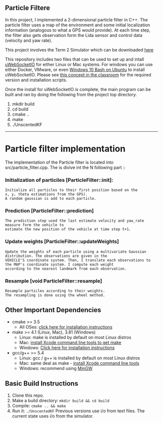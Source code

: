 
## Particle Filtere 
In this project, I implemented a 2-dimensional particle filter in C++. The particle filter uses a map of the environment and some initial localization information (analogous to what a GPS would provide). At each time step, the filter also gets observation form the Lida sensor and control data (velocity and yaw rate).


This project involves the Term 2 Simulator which can be downloaded [here](https://github.com/udacity/self-driving-car-sim/releases)

This repository includes two files that can be used to set up and intall [uWebSocketIO](https://github.com/uWebSockets/uWebSockets) for either Linux or Mac systems. For windows you can use either Docker, VMware, or even [Windows 10 Bash on Ubuntu](https://www.howtogeek.com/249966/how-to-install-and-use-the-linux-bash-shell-on-windows-10/) to install uWebSocketIO. Please see [this concept in the classroom](https://classroom.udacity.com/nanodegrees/nd013/parts/40f38239-66b6-46ec-ae68-03afd8a601c8/modules/0949fca6-b379-42af-a919-ee50aa304e6a/lessons/f758c44c-5e40-4e01-93b5-1a82aa4e044f/concepts/16cf4a78-4fc7-49e1-8621-3450ca938b77) for the required version and installation scripts.

Once the install for uWebSocketIO is complete, the main program can be built and ran by doing the following from the project top directory.

1. mkdir build
2. cd build
3. cmake ..
4. make
5. ./UnscentedKF

---

# Particle filter implementation

The implementation of the Particle filter is located into src/particle_filter.cpp. The is divive int the N following part ::

### Initialization of particiles [ParticleFilter::init]:
    Initialize all particles to their first position based on the 
    x, y, theta estimations from the GPS).
    A random gaussian is add to each particle.

### Prediction [ParticleFilter::prediction]
    The prediction step used the last estimate velocity and yaw_rate measure form the vehicle to
    estimate the new position of the vehicle at time step t+1.

### Update weights [ParticleFilter::updateWeights]
    Update the weights of each particle using a multivariate Gaussian distribution. The observations are given in the     
    VEHICLE'S coordinate system. Then, I translate each observations to the MAP's coordinate system. I compute each weight 
    according to the nearest landmark from each observation.

### Resample [void ParticleFilter::resample]
    Resample particles according to their weights.
    The resampling is done using the wheel method.
    

## Other Important Dependencies
* cmake >= 3.5
  * All OSes: [click here for installation instructions](https://cmake.org/install/)
* make >= 4.1 (Linux, Mac), 3.81 (Windows)
  * Linux: make is installed by default on most Linux distros
  * Mac: [install Xcode command line tools to get make](https://developer.apple.com/xcode/features/)
  * Windows: [Click here for installation instructions](http://gnuwin32.sourceforge.net/packages/make.htm)
* gcc/g++ >= 5.4
  * Linux: gcc / g++ is installed by default on most Linux distros
  * Mac: same deal as make - [install Xcode command line tools](https://developer.apple.com/xcode/features/)
  * Windows: recommend using [MinGW](http://www.mingw.org/)

## Basic Build Instructions

1. Clone this repo.
2. Make a build directory: `mkdir build && cd build`
3. Compile: `cmake .. && make`
4. Run it: `./UnscentedKF` Previous versions use i/o from text files.  The current state uses i/o
from the simulator.



